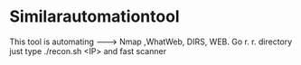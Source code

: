 # Similarautomationtool
This tool is automating  ---> Nmap ,WhatWeb, DIRS, WEB. Go r. r. directory just type ./recon.sh &lt;IP> and fast scanner

